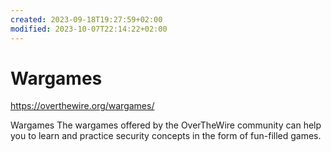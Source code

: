```yaml
---
created: 2023-09-18T19:27:59+02:00
modified: 2023-10-07T22:14:22+02:00
---
```


# Wargames

https://overthewire.org/wargames/

Wargames
The wargames offered by the OverTheWire community can help you to learn and practice security concepts in the form of fun-filled games.
